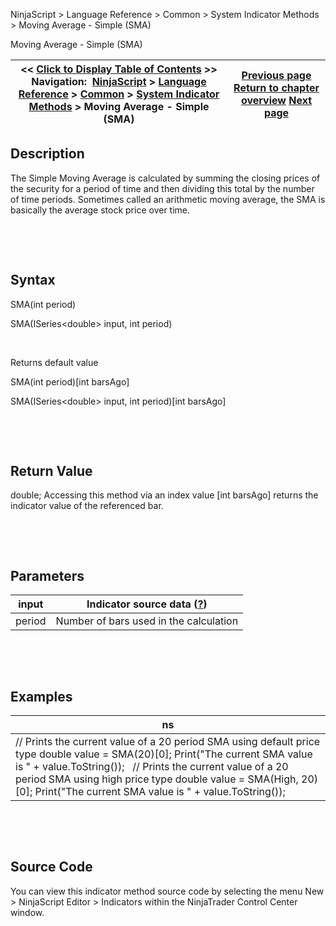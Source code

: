 ﻿


NinjaScript \> Language Reference \> Common \> System Indicator Methods \> Moving Average \- Simple (SMA)






















Moving Average \- Simple (SMA)







| \<\< [Click to Display Table of Contents](moving_average_-_simple_sma.md) \>\> **Navigation:**     [NinjaScript](ninjascript-1.md) \> [Language Reference](language_reference_wip-1.md) \> [Common](common-1.md) \> [System Indicator Methods](indicators-1.md) \> Moving Average \- Simple (SMA) | [Previous page](moving_average_-_mesa_adaptive-1.md) [Return to chapter overview](indicators-1.md) [Next page](moving_average_-_t3_t3-1.md) |
| --- | --- |











## Description


The Simple Moving Average is calculated by summing the closing prices of the security for a period of time and then dividing this total by the number of time periods. Sometimes called an arithmetic moving average, the SMA is basically the average stock price over time.


 


 


## Syntax


SMA(int period)  

SMA(ISeries\<double\> input, int period)


 


Returns default value  

SMA(int period)\[int barsAgo]  

SMA(ISeries\<double\> input, int period)\[int barsAgo]


 


 


## Return Value


double; Accessing this method via an index value \[int barsAgo] returns the indicator value of the referenced bar.


 


 


## Parameters




| input | Indicator source data ([?](valid_input_data_for_indicator-1.md)) |
| --- | --- |
| period | Number of bars used in the calculation |



 


 


## Examples




| ns |
| --- |
| // Prints the current value of a 20 period SMA using default price type double value \= SMA(20)\[0]; Print("The current SMA value is " \+ value.ToString());   // Prints the current value of a 20 period SMA using high price type double value \= SMA(High, 20)\[0]; Print("The current SMA value is " \+ value.ToString()); |



 


 


## Source Code


You can view this indicator method source code by selecting the menu New \> NinjaScript Editor \> Indicators within the NinjaTrader Control Center window.








